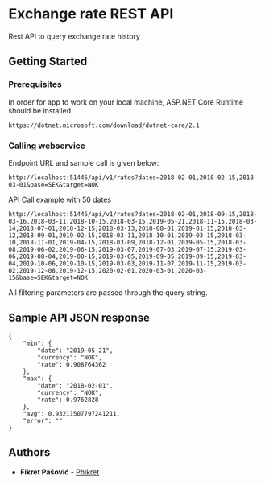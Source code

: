 # Exchange rate REST API

Rest API to query exchange rate history

## Getting Started

### Prerequisites

In order for app to work on your local machine, ASP.NET Core Runtime should be installed

```
https://dotnet.microsoft.com/download/dotnet-core/2.1
```
### Calling webservice

Endpoint URL and sample call is given below:

```
http://localhost:51446/api/v1/rates?dates=2018-02-01,2018-02-15,2018-03-01&base=SEK&target=NOK
```

API Call example with 50 dates

```
http://localhost:51446/api/v1/rates?dates=2018-02-01,2018-09-15,2018-03-16,2018-03-11,2018-10-15,2018-03-15,2019-05-21,2018-11-15,2018-03-14,2018-07-01,2018-12-15,2018-03-13,2018-08-01,2019-01-15,2018-03-12,2018-09-01,2019-02-15,2018-03-11,2018-10-01,2019-03-15,2018-03-10,2018-11-01,2019-04-15,2018-03-09,2018-12-01,2019-05-15,2018-03-08,2019-06-02,2019-06-15,2019-03-07,2019-07-03,2019-07-15,2019-03-06,2019-08-04,2019-08-15,2019-03-05,2019-09-05,2019-09-15,2019-03-04,2019-10-06,2019-10-15,2019-03-03,2019-11-07,2019-11-15,2019-03-02,2019-12-08,2019-12-15,2020-02-01,2020-03-01,2020-03-15&base=SEK&target=NOK
```

All filtering parameters are passed through the query string.

## Sample API JSON response

```
{
    "min": {
        "date": "2019-05-21",
        "currency": "NOK",
        "rate": 0.908764362
    },
    "max": {
        "date": "2018-02-01",
        "currency": "NOK",
        "rate": 0.9762828
    },
    "avg": 0.93211507797241211,
    "error": ""
}
```

## Authors

* **Fikret Pašović** - [Phikret](https://github.com/Phikret)


